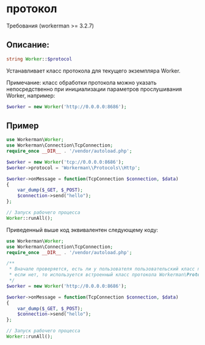 # протокол
Требования (workerman >= 3.2.7)

## Описание:
```php
string Worker::$protocol
```

Устанавливает класс протокола для текущего экземпляра Worker.

Примечание: класс обработки протокола можно указать непосредственно при инициализации параметров прослушивания Worker, например:

```php
$worker = new Worker('http://0.0.0.0:8686');
```



## Пример


```php
use Workerman\Worker;
use Workerman\Connection\TcpConnection;
require_once __DIR__ . '/vendor/autoload.php';

$worker = new Worker('tcp://0.0.0.0:8686');
$worker->protocol = 'Workerman\\Protocols\\Http';

$worker->onMessage = function(TcpConnection $connection, $data)
{
    var_dump($_GET, $_POST);
    $connection->send("hello");
};

// Запуск рабочего процесса
Worker::runAll();
```

Приведенный выше код эквивалентен следующему коду:

```php
use Workerman\Worker;
use Workerman\Connection\TcpConnection;
require_once __DIR__ . '/vendor/autoload.php';

/**
 * Вначале проверяется, есть ли у пользователя пользовательский класс протокола \Protocols\Http,
 * если нет, то используется встроенный класс протокола Workerman\Protocols\Http
 */
$worker = new Worker('http://0.0.0.0:8686');

$worker->onMessage = function(TcpConnection $connection, $data)
{
    var_dump($_GET, $_POST);
    $connection->send("hello");
};

// Запуск рабочего процесса
Worker::runAll();
```
